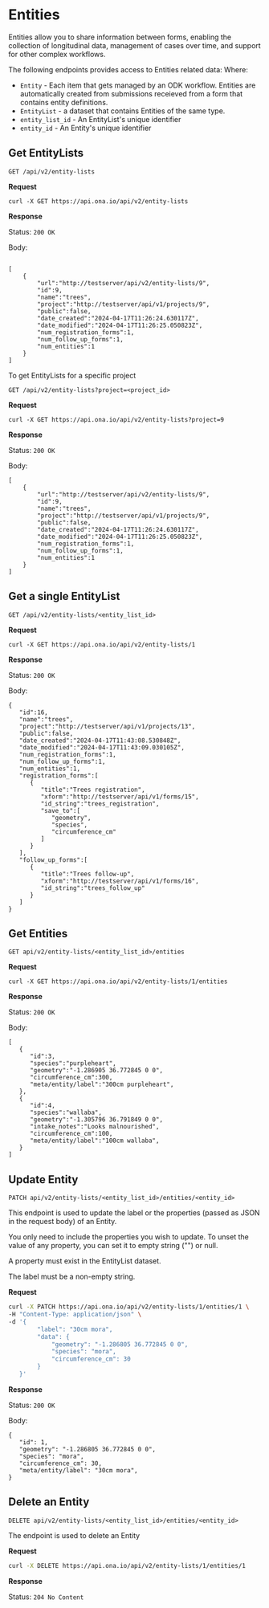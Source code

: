 # Entities

Entities allow you to share information between forms, enabling the collection of longitudinal data, management of cases over time, and support for other complex workflows.

The following endpoints provides access to Entities related data: Where:

- `Entity` - Each item that gets managed by an ODK workflow. Entities are automatically created from submissions receieved from a form that contains entity definitions.
- `EntityList` - a dataset that contains Entities of the same type.
- `entity_list_id` - An EntityList's unique identifier
- `entity_id` - An Entity's unique identifier

## Get EntityLists

`GET /api/v2/entity-lists`

**Request**

`curl -X GET https://api.ona.io/api/v2/entity-lists`

**Response**

Status: `200 OK`

Body:

```

[
    {
        "url":"http://testserver/api/v2/entity-lists/9",
        "id":9,
        "name":"trees",
        "project":"http://testserver/api/v1/projects/9",
        "public":false,
        "date_created":"2024-04-17T11:26:24.630117Z",
        "date_modified":"2024-04-17T11:26:25.050823Z",
        "num_registration_forms":1,
        "num_follow_up_forms":1,
        "num_entities":1
    }
]

```

To get EntityLists for a specific project

`GET /api/v2/entity-lists?project=<project_id>`

**Request**

`curl -X GET https://api.ona.io/api/v2/entity-lists?project=9`

**Response**

Status: `200 OK`

Body:

```
[
    {
        "url":"http://testserver/api/v2/entity-lists/9",
        "id":9,
        "name":"trees",
        "project":"http://testserver/api/v1/projects/9",
        "public":false,
        "date_created":"2024-04-17T11:26:24.630117Z",
        "date_modified":"2024-04-17T11:26:25.050823Z",
        "num_registration_forms":1,
        "num_follow_up_forms":1,
        "num_entities":1
    }
]

```

## Get a single EntityList

`GET /api/v2/entity-lists/<entity_list_id>`

**Request**

`curl -X GET https://api.ona.io/api/v2/entity-lists/1`

**Response**

Status: `200 OK`

Body:

```
{
   "id":16,
   "name":"trees",
   "project":"http://testserver/api/v1/projects/13",
   "public":false,
   "date_created":"2024-04-17T11:43:08.530848Z",
   "date_modified":"2024-04-17T11:43:09.030105Z",
   "num_registration_forms":1,
   "num_follow_up_forms":1,
   "num_entities":1,
   "registration_forms":[
      {
         "title":"Trees registration",
         "xform":"http://testserver/api/v1/forms/15",
         "id_string":"trees_registration",
         "save_to":[
            "geometry",
            "species",
            "circumference_cm"
         ]
      }
   ],
   "follow_up_forms":[
      {
         "title":"Trees follow-up",
         "xform":"http://testserver/api/v1/forms/16",
         "id_string":"trees_follow_up"
      }
   ]
}
```

## Get Entities

`GET api/v2/entity-lists/<entity_list_id>/entities`

**Request**

`curl -X GET https://api.ona.io/api/v2/entity-lists/1/entities`

**Response**

Status: `200 OK`

Body:

```
[
   {
      "id":3,
      "species":"purpleheart",
      "geometry":"-1.286905 36.772845 0 0",
      "circumference_cm":300,
      "meta/entity/label":"300cm purpleheart",
   },
   {
      "id":4,
      "species":"wallaba",
      "geometry":"-1.305796 36.791849 0 0",
      "intake_notes":"Looks malnourished",
      "circumference_cm":100,
      "meta/entity/label":"100cm wallaba",
   }
]
```

## Update Entity

`PATCH api/v2/entity-lists/<entity_list_id>/entities/<entity_id>`

This endpoint is used to update the label or the properties (passed as JSON in the request body) of an Entity.

You only need to include the properties you wish to update. To unset the value of any property, you can set it to empty string ("") or null.

A property must exist in the EntityList dataset.

The label must be a non-empty string.

**Request**

```sh
curl -X PATCH https://api.ona.io/api/v2/entity-lists/1/entities/1 \
-H "Content-Type: application/json" \
-d '{
        "label": "30cm mora",
        "data": {
            "geometry": "-1.286805 36.772845 0 0",
            "species": "mora",
            "circumference_cm": 30
        }
   }'
```

**Response**

Status: `200 OK`

Body:

```
{
   "id": 1,
   "geometry": "-1.286805 36.772845 0 0",
   "species": "mora",
   "circumference_cm": 30,
   "meta/entity/label": "30cm mora",
}
```

## Delete an Entity

`DELETE api/v2/entity-lists/<entity_list_id>/entities/<entity_id>`

The endpoint is used to delete an Entity

**Request**

```sh
curl -X DELETE https://api.ona.io/api/v2/entity-lists/1/entities/1
```

**Response**

Status: `204 No Content`
